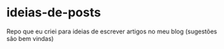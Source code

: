 # ideias-de-posts
Repo que eu criei para ideias de escrever artigos no meu blog (sugestões são bem vindas)
